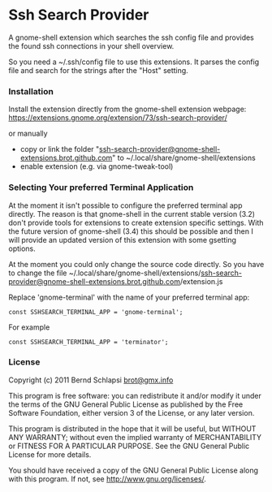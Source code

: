 Ssh Search Provider
=====================
A gnome-shell extension which searches the ssh config file and
provides the found ssh connections in your shell overview.

So you need a ~/.ssh/config file to use this extensions. It parses
the config file and search for the strings after the "Host" setting.

### Installation
Install the extension directly from the gnome-shell extension webpage:
https://extensions.gnome.org/extension/73/ssh-search-provider/

or manually
* copy or link the folder "ssh-search-provider@gnome-shell-extensions.brot.github.com" to ~/.local/share/gnome-shell/extensions
* enable extension (e.g. via gnome-tweak-tool)

### Selecting Your preferred Terminal Application
At the moment it isn't possible to configure the preferred terminal app directly.
The reason is that gnome-shell in the current stable version (3.2) don't provide
tools for extensions to create extension specific settings. 
With the future version of gnome-shell (3.4) this should be possible and then I 
will provide an updated version of this extension with some gsetting options.

At the moment you could only change the source code directly. So you have to 
change the file ~/.local/share/gnome-shell/extensions/ssh-search-provider@gnome-shell-extensions.brot.github.com/extension.js

Replace 'gnome-terminal' with the name of your preferred terminal app:

    const SSHSEARCH_TERMINAL_APP = 'gnome-terminal';
    
For example

    const SSHSEARCH_TERMINAL_APP = 'terminator';


### License
Copyright (c) 2011 Bernd Schlapsi <brot@gmx.info>

This program is free software: you can redistribute it and/or modify
it under the terms of the GNU General Public License as published by
the Free Software Foundation, either version 3 of the License, or
any later version.

This program is distributed in the hope that it will be useful,
but WITHOUT ANY WARRANTY; without even the implied warranty of
MERCHANTABILITY or FITNESS FOR A PARTICULAR PURPOSE.  See the
GNU General Public License for more details.

You should have received a copy of the GNU General Public License
along with this program.  If not, see <http://www.gnu.org/licenses/>.
